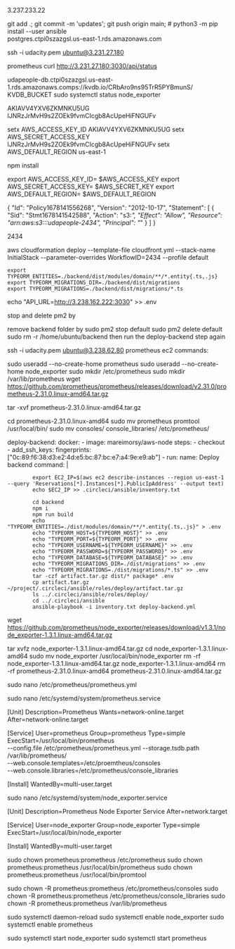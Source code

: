 3.237.233.22 

git add .; git commit -m 'updates'; git push origin main;
          # python3 -m pip install --user ansible   
postgres.ctpi0szazgsl.us-east-1.rds.amazonaws.com

ssh -i udacity.pem ubuntu@3.231.27.180



prometheus
curl http://3.231.27.180:3030/api/status

udapeople-db.ctpi0szazgsl.us-east-1.rds.amazonaws.comps://kvdb.io/CRbAro9ns95TrR5PYBmunS/
KVDB_BUCKET
sudo systemctl status node_exporter

AKIAVV4YXV6ZKMNKU5UG
lJNRzJrMvH9s2ZOEk9fvmCIcgb8AcUpeHiFNGUFv

setx AWS_ACCESS_KEY_ID AKIAVV4YXV6ZKMNKU5UG
setx AWS_SECRET_ACCESS_KEY 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
setx AWS_DEFAULT_REGION us-east-1

npm install 

export AWS_ACCESS_KEY_ID= $AWS_ACCESS_KEY
export AWS_SECRET_ACCESS_KEY= $AWS_SECRET_KEY
export AWS_DEFAULT_REGION= $AWS_DEFAULT_REGION

{
  "Id": "Policy1678141556268",
  "Version": "2012-10-17",
  "Statement": [
    {
      "Sid": "Stmt1678141542588",
      "Action": "s3:*",
      "Effect": "Allow",
      "Resource": "arn:aws:s3:::udapeople-2434",
      "Principal": "*"
    }
  ]
}

2434

aws cloudformation deploy --template-file cloudfront.yml --stack-name InitialStack --parameter-overrides WorkflowID=2434 --profile default


    export TYPEORM_ENTITIES=./backend/dist/modules/domain/**/*.entity{.ts,.js}
    export TYPEORM_MIGRATIONS_DIR=./backend/dist/migrations
    export TYPEORM_MIGRATIONS=./backend/dist/migrations/*.ts

echo "API_URL=http://3.238.162.222:3030" >> .env


stop and delete pm2 by

remove backend folder by
 sudo pm2  stop default
sudo pm2 delete default
sudo rm -r /home/ubuntu/backend
then run the deploy-backend step again


ssh -i udacity.pem ubuntu@3.238.62.80
prometheus ec2 commands:

sudo useradd --no-create-home prometheus
sudo useradd --no-create-home node_exporter
sudo mkdir /etc/prometheus
sudo mkdir /var/lib/prometheus
wget https://github.com/prometheus/prometheus/releases/download/v2.31.0/prometheus-2.31.0.linux-amd64.tar.gz

tar -xvf prometheus-2.31.0.linux-amd64.tar.gz

cd prometheus-2.31.0.linux-amd64
sudo mv prometheus promtool /usr/local/bin/
sudo mv consoles/ console_libraries/ /etc/prometheus/




  deploy-backend:
    docker:
      - image:  mareimorsy/aws-node
    steps:
      - checkout
      - add_ssh_keys:
          fingerprints: ["0c:89:f6:38:d3:e2:4d:e5:bc:87:bc:e7:a4:9e:e9:ab"]
      - run:
          name: Deploy backend
          command: |

            export EC2_IP=$(aws ec2 describe-instances --region us-east-1 --query 'Reservations[*].Instances[*].PublicIpAddress' --output text)
            echo $EC2_IP >> .circleci/ansible/inventory.txt

            cd backend
            npm i
            npm run build
            echo "TYPEORM_ENTITIES=./dist/modules/domain/**/*.entity{.ts,.js}" > .env
            echo "TYPEORM_HOST=${TYPEORM_HOST}" >> .env
            echo "TYPEORM_PORT=${TYPEORM_PORT}" >> .env
            echo "TYPEORM_USERNAME=${TYPEORM_USERNAME}" >> .env
            echo "TYPEORM_PASSWORD=${TYPEORM_PASSWORD}" >> .env
            echo "TYPEORM_DATABASE=${TYPEORM_DATABASE}" >> .env
            echo "TYPEORM_MIGRATIONS_DIR=./dist/migrations" >> .env
            echo "TYPEORM_MIGRATIONS=./dist/migrations/*.ts" >> .env
            tar -czf artifact.tar.gz dist/* package* .env
            cp artifact.tar.gz ~/project/.circleci/ansible/roles/deploy/artifact.tar.gz
            ls ../.circleci/ansible/roles/deploy/
            cd ../.circleci/ansible
            ansible-playbook -i inventory.txt deploy-backend.yml

wget https://github.com/prometheus/node_exporter/releases/download/v1.3.1/node_exporter-1.3.1.linux-amd64.tar.gz

tar xvfz node_exporter-1.3.1.linux-amd64.tar.gz
cd node_exporter-1.3.1.linux-amd64
sudo mv node_exporter /usr/local/bin/node_exporter
rm -rf node_exporter-1.3.1.linux-amd64.tar.gz  node_exporter-1.3.1.linux-amd64
rm -rf prometheus-2.31.0.linux-amd64  prometheus-2.31.0.linux-amd64.tar.gz

sudo nano /etc/prometheus/prometheus.yml

sudo nano /etc/systemd/system/prometheus.service

[Unit]
Description=Prometheus
Wants=network-online.target
After=network-online.target

[Service]
User=prometheus
Group=prometheus
Type=simple
ExecStart=/usr/local/bin/prometheus \
      --config.file /etc/prometheus/prometheus.yml
      --storage.tsdb.path /var/lib/prometheus/ \
      --web.console.templates=/etc/proemtheus/consoles \
      --web.console.libraries=/etc/prometheus/console_libraries

[Install]
WantedBy=multi-user.target

sudo nano /etc/systemd/system/node_exporter.service

[Unit]
Description=Prometheus Node Exporter Service
After=network.target

[Service]
User=node_exporter
Group=node_exporter
Type=simple
ExecStart=/usr/local/bin/node_exporter

[Install]
WantedBy=multi-user.target

sudo chown prometheus:prometheus /etc/prometheus
sudo chown prometheus:prometheus /usr/local/bin/prometheus
sudo chown prometheus:prometheus /usr/local/bin/promtool

sudo chown -R prometheus:prometheus /etc/prometheus/consoles 
sudo chown -R prometheus:prometheus /etc/prometheus/console_libraries
sudo chown -R prometheus:prometheus /var/lib/prometheus

sudo systemctl daemon-reload
sudo systemctl enable node_exporter
sudo systemctl enable prometheus

sudo systemctl start node_exporter
sudo systemctl start prometheus